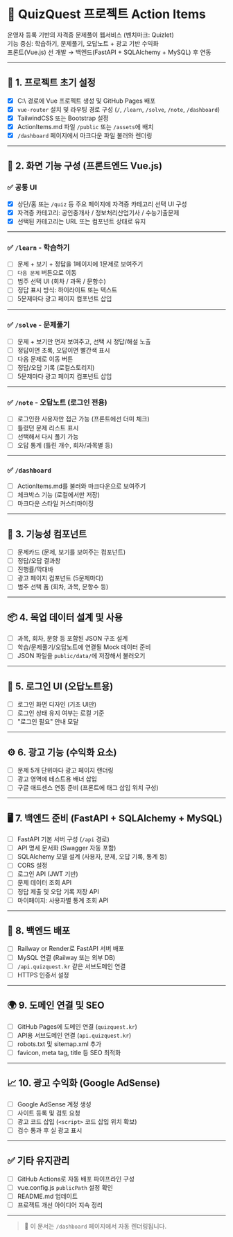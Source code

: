 # 🚀 QuizQuest 프로젝트 Action Items

운영자 등록 기반의 자격증 문제풀이 웹서비스 (벤치마크: Quizlet)  
기능 중심: 학습하기, 문제풀기, 오답노트 + 광고 기반 수익화  
프론트(Vue.js) 선 개발 → 백엔드(FastAPI + SQLAlchemy + MySQL) 후 연동  

---

## 📁 1. 프로젝트 초기 설정

- [x] C:\ 경로에 Vue 프로젝트 생성 및 GitHub Pages 배포  
- [x] `vue-router` 설치 및 라우팅 경로 구성 (`/`, `/learn`, `/solve`, `/note`, `/dashboard`)  
- [x] TailwindCSS 또는 Bootstrap 설정  
- [x] ActionItems.md 파일 `/public` 또는 `/assets`에 배치  
- [x] `/dashboard` 페이지에서 마크다운 파일 불러와 렌더링  

---

## 🧩 2. 화면 기능 구성 (프론트엔드 Vue.js)

### ✅ 공통 UI

- [x] 상단/홈 또는 `/quiz` 등 주요 페이지에 자격증 카테고리 선택 UI 구성  
- [x] 자격증 카테고리: 공인중개사 / 정보처리산업기사 / 수능기출문제  
- [x] 선택된 카테고리는 URL 또는 컴포넌트 상태로 유지  

---

### ✅ `/learn` - 학습하기

- [ ] 문제 + 보기 + 정답을 1페이지에 1문제로 보여주기  
- [ ] `다음 문제` 버튼으로 이동  
- [ ] 범주 선택 UI (회차 / 과목 / 문항수)  
- [ ] 정답 표시 방식: 하이라이트 또는 텍스트  
- [ ] 5문제마다 광고 페이지 컴포넌트 삽입  

---

### ✅ `/solve` - 문제풀기

- [ ] 문제 + 보기만 먼저 보여주고, 선택 시 정답/해설 노출  
- [ ] 정답이면 초록, 오답이면 빨간색 표시  
- [ ] 다음 문제로 이동 버튼  
- [ ] 정답/오답 기록 (로컬스토리지)  
- [ ] 5문제마다 광고 페이지 컴포넌트 삽입  

---

### ✅ `/note` - 오답노트 (로그인 전용)

- [ ] 로그인한 사용자만 접근 가능 (프론트에선 더미 체크)  
- [ ] 틀렸던 문제 리스트 표시  
- [ ] 선택해서 다시 풀기 가능  
- [ ] 오답 통계 (틀린 개수, 회차/과목별 등)  

---

### ✅ `/dashboard`

- [ ] ActionItems.md를 불러와 마크다운으로 보여주기  
- [ ] 체크박스 기능 (로컬에서만 저장)  
- [ ] 마크다운 스타일 커스터마이징  

---

## 🔧 3. 기능성 컴포넌트

- [ ] 문제카드 (문제, 보기를 보여주는 컴포넌트)  
- [ ] 정답/오답 결과창  
- [ ] 진행률/막대바  
- [ ] 광고 페이지 컴포넌트 (5문제마다)  
- [ ] 범주 선택 폼 (회차, 과목, 문항수 등)  

---

## 📦 4. 목업 데이터 설계 및 사용

- [ ] 과목, 회차, 문항 등 포함된 JSON 구조 설계  
- [ ] 학습/문제풀기/오답노트에 연결될 Mock 데이터 준비  
- [ ] JSON 파일을 `public/data/`에 저장해서 불러오기  

---

## 🔐 5. 로그인 UI (오답노트용)

- [ ] 로그인 화면 디자인 (기초 UI만)  
- [ ] 로그인 상태 유지 여부는 로컬 기준  
- [ ] "로그인 필요" 안내 모달  

---

## ⚙️ 6. 광고 기능 (수익화 요소)

- [ ] 문제 5개 단위마다 광고 페이지 랜더링  
- [ ] 광고 영역에 테스트용 배너 삽입  
- [ ] 구글 애드센스 연동 준비 (프론트에 태그 삽입 위치 구성)  

---

## 🖥️ 7. 백엔드 준비 (FastAPI + SQLAlchemy + MySQL)

- [ ] FastAPI 기본 서버 구성 (`/api` 경로)  
- [ ] API 명세 문서화 (Swagger 자동 포함)  
- [ ] SQLAlchemy 모델 설계 (사용자, 문제, 오답 기록, 통계 등)  
- [ ] CORS 설정  
- [ ] 로그인 API (JWT 기반)  
- [ ] 문제 데이터 조회 API  
- [ ] 정답 제출 및 오답 기록 저장 API  
- [ ] 마이페이지: 사용자별 통계 조회 API  

---

## 🚀 8. 백엔드 배포

- [ ] Railway or Render로 FastAPI 서버 배포  
- [ ] MySQL 연결 (Railway 또는 외부 DB)  
- [ ] `/api.quizquest.kr` 같은 서브도메인 연결  
- [ ] HTTPS 인증서 설정  

---

## 🌍 9. 도메인 연결 및 SEO

- [ ] GitHub Pages에 도메인 연결 (`quizquest.kr`)  
- [ ] API용 서브도메인 연결 (`api.quizquest.kr`)  
- [ ] robots.txt 및 sitemap.xml 추가  
- [ ] favicon, meta tag, title 등 SEO 최적화  

---

## 📈 10. 광고 수익화 (Google AdSense)

- [ ] Google AdSense 계정 생성  
- [ ] 사이트 등록 및 검토 요청  
- [ ] 광고 코드 삽입 (`<script>` 코드 삽입 위치 확보)  
- [ ] 검수 통과 후 실 광고 표시  

---

## ✅ 기타 유지관리

- [ ] GitHub Actions로 자동 배포 파이프라인 구성  
- [ ] vue.config.js `publicPath` 설정 확인  
- [ ] README.md 업데이트  
- [ ] 프로젝트 개선 아이디어 지속 정리  

---

> 📌 이 문서는 `/dashboard` 페이지에서 자동 렌더링됩니다.  
